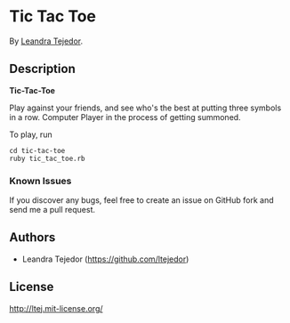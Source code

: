 # Tic Tac Toe


By [Leandra Tejedor](https://github.com/ltejedor).


## Description
**Tic-Tac-Toe**

Play against your friends, and see who's the best at putting three symbols in a row.
Computer Player in the process of getting summoned.


To play, run

```console
cd tic-tac-toe
ruby tic_tac_toe.rb
```


### Known Issues

If you discover any bugs, feel free to create an issue on GitHub fork and
send me a pull request.


## Authors

* Leandra Tejedor (https://github.com/ltejedor)


## License

http://ltej.mit-license.org/
